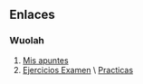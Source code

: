 ## Enlaces

### Wuolah
1. [Mis apuntes]()
1. [Ejercicios Examen](https://wuolah.com/apuntes/sistemas-concurrentes-y-distribuidos/ejercicios-examen-resueltos-ejercicios-examen-pdf-3676876) \ [Practicas](https://wuolah.com/apuntes/sistemas-concurrentes-y-distribuidos/todas-las-practicas-y-seminarios-resueltas-pdf-7181856)
